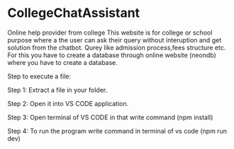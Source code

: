 # CollegeChatAssistant
Online help provider from college
This website is for college or school purpose where a the user can ask their query without interuption and get solution from the chatbot. Qurey like admission process,fees structure etc.
For this you have to create a database through online website (neondb) where you have to create a database.

Step to execute a file:

Step 1: Extract a file in your folder.

Step 2: Open it into VS CODE application.

Step 3: Open terminal of VS CODE in that write command (npm install)

Step 4: To run the program write command in terminal of vs code (npm run dev)
